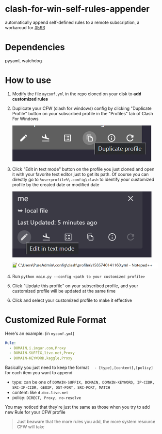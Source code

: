 # clash-for-win-self-rules-appender
automatically append self-defined rules to a remote subscription, a workaroud for [#593](https://github.com/Fndroid/clash_for_windows_pkg/issues/593)

# Dependencies
pyyaml, watchdog

# How to use
1. Modify the file `myconf.yml` in the repo cloned on your disk to **add customized rules**
2. Duplicate your CFW (clash for windows) config by clicking "Duplicate Profile" button on your subscribed profile in the "Profiles" tab of Clash For Windows
   
   ![Duplicate Config](dup_config.png)
3. Click "Edit in text mode" button on the profile you just cloned and open it with your favorite text editor just to get its path. Of course you can directly go to `%userprofile%\.config\clash` to identify your customized profile by the created date or modified date
   
   ![Edit Custom Config](edit_custom_config.png)

   ![Custom Config Path](custom_config_path.png)
4. Run `python main.py --config <path to your customized profile>`
5. Click "Update this profile" on your subscribed profile, and your customized profile will be updated at the same time
6. Click and select your customized profile to make it effective

# Customized Rule Format
Here's an example: (in `myconf.yml`)
```yml
Rule:
  - DOMAIN,i.imgur.com,Proxy
  - DOMAIN-SUFFIX,live.net,Proxy
  - DOMAIN-KEYWORD,kaggle,Proxy
```
Basically you just need to keep the format `  - [type],[content],[policy]` for each item you want to append

 * type: can be one of `DOMAIN-SUFFIX, DOMAIN, DOMAIN-KEYWORD, IP-CIDR, SRC-IP-CIDR, GEOIP, DST-PORT, SRC-PORT, MATCH`
 * content: like `d.doc.live.net`
 * policy: `DIRECT, Proxy, no-resolve`

You may noticed that they're just the same as those when you try to add new Rule for your CFW profile

> Just beaware that the more rules you add, the more system resource CFW will take


